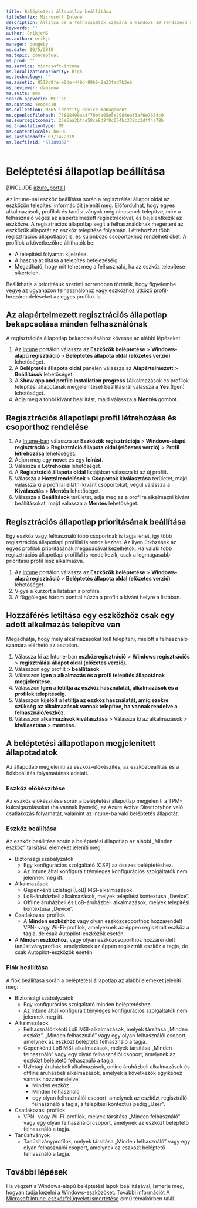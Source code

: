 ```yaml
---
title: Beléptetési állapotlap beállítása
titleSuffix: Microsoft Intune
description: Állítsa be a felhasználók számára a Windows 10 rendszerű üdvözlő oldal.
keywords: ''
author: ErikjeMS
ms.author: erikje
manager: dougeby
ms.date: 10/5/2018
ms.topic: conceptual
ms.prod: ''
ms.service: microsoft-intune
ms.localizationpriority: high
ms.technology: ''
ms.assetid: 8518d8fa-a0de-449d-89b6-8a33fad7b3eb
ms.reviewer: damionw
ms.suite: ems
search.appverid: MET150
ms.custom: seodec18
ms.collection: M365-identity-device-management
ms.openlocfilehash: 73808499aa4f70b4a05e5e7984eaf3af6e7654c9
ms.sourcegitcommit: 25e6aa3bfce58ce8d9f8c054bc338cc3dff4a78b
ms.translationtype: MT
ms.contentlocale: hu-HU
ms.lasthandoff: 03/14/2019
ms.locfileid: "57389337"
---
```

# <a name="set-up-an-enrollment-status-page"></a>Beléptetési állapotlap beállítása
 
[!INCLUDE [azure_portal](./includes/azure_portal.md)]
 
Az Intune-nal eszköz beállítása során a regisztrálási állapot oldal az eszközön telepítési információit jeleníti meg. Előfordulhat, hogy egyes alkalmazások, profilok és tanúsítványok még nincsenek telepítve, mire a felhasználó végez az alapértelmezett regisztrációval, és bejelentkezik az eszközre. A regisztrációs állapotlap segít a felhasználóknak megérteni az eszközük állapotát az eszköz telepítése folyamán. Létrehozhat több regisztrációs állapotlapot is, és különböző csoportokhoz rendelheti őket. A profilok a következőkre állíthatók be:
- A telepítési folyamat kijelzése.
- A használat tiltása a telepítés befejezéséig.
- Megadható, hogy mit tehet meg a felhasználó, ha az eszköz telepítése sikertelen.

Beállíthatja a prioritásuk szerinti sorrendben történik, hogy figyelembe vegye az ugyanazon felhasználóhoz vagy eszközhöz ütköző profil-hozzárendeléseket az egyes profilok is.

 
## <a name="turn-on-default-enrollment-status-page-for-all-users"></a>Az alapértelmezett regisztrációs állapotlap bekapcsolása minden felhasználónak

A regisztrációs állapotlap bekapcsolásához kövesse az alábbi lépéseket.
 
1. Az [Intune](https://aka.ms/intuneportal) portálon válassza az **Eszközök beléptetése** > **Windows-alapú regisztráció** > **Beléptetés állapota oldal (előzetes verzió)** lehetőséget.
2. A **Beléptetés állapota oldal** panelen válassza az **Alapértelmezett** > **Beállítások** lehetőséget.
3. A **Show app and profile installation progress** (Alkalmazások és profilok telepítési állapotának megjelenítése) beállításnál válassza a **Yes** (Igen) lehetőséget.
4. Adja meg a többi kívánt beállítást, majd válassza a **Mentés** gombot.

## <a name="create-enrollment-status-page-profile-and-assign-to-a-group"></a>Regisztrációs állapotlapi profil létrehozása és csoporthoz rendelése

1. Az [Intune-ban](https://aka.ms/intuneportal) válassza az **Eszközök regisztrációja** > **Windows-alapú regisztráció** > **Regisztráció állapota oldal (előzetes verzió)** > **Profil létrehozása** lehetőséget.
2. Adjon meg egy **nevet** és egy **leírást**.
3. Válassza a **Létrehozás** lehetőséget.
4. A **Regisztráció állapota oldal** listájában válassza ki az új profilt.
5. Válassza a **Hozzárendelések** > **Csoportok kiválasztása** területet, majd válassza ki a profillal ellátni kívánt csoportokat, végül válassza a **Kiválasztás** > **Mentés** lehetőséget.
6. Válassza a **Beállítások** területet, adja meg az a profilra alkalmazni kívánt beállításokat, majd válassza a **Mentés** lehetőséget.

## <a name="set-the-enrollment-status-page-priority"></a>Regisztrációs állapotlap prioritásának beállítása

Egy eszköz vagy felhasználó több csoportnak is tagja lehet, így több regisztrációs állapotlapi profillal is rendelkezhet. Az ilyen ütközések az egyes profilok prioritásának megadásával kezelhetők. Ha valaki több regisztrációs állapotlapi profillal is rendelkezik, csak a legmagasabb prioritású profil lesz alkalmazva.

1. Az [Intune](https://aka.ms/intuneportal) portálon válassza az **Eszközök beléptetése** > **Windows-alapú regisztráció** > **Beléptetés állapota oldal (előzetes verzió)** lehetőséget.
2. Vigye a kurzort a listában a profilra.
3. A függőleges három ponttal húzza a profilt a kívánt helyre a listában.

## <a name="block-access-to-a-device-until-a-specific-application-is-installed"></a>Hozzáférés letiltása egy eszközhöz csak egy adott alkalmazás telepítve van

Megadhatja, hogy mely alkalmazásokat kell telepíteni, mielőtt a felhasználó számára elérhető az asztalon.

1. Válassza ki az Intune-ban **eszközregisztráció** > **Windows regisztrációs** > **regisztrálási állapot oldal (előzetes verzió)**.
2. Válasszon egy profilt > **beállítások**.
3. Válasszon **Igen** a **alkalmazás és a profil telepítés állapotának megjelenítése**.
4. Válasszon **Igen** a **letiltja az eszköz használatát, alkalmazások és a profilok telepítéséig**.
5. Válasszon **kijelölt** a **letiltja az eszköz használatát, amíg ezekre szükség az alkalmazások vannak telepítve, ha vannak rendelve a felhasználó/eszköz**.
 6. Válasszon **alkalmazások kiválasztása** > Válassza ki az alkalmazások > **kiválasztása** > **mentése**.

## <a name="enrollment-status-page-tracking-information"></a>A beléptetési állapotlapon megjelenített állapotadatok

Az állapotlap megjeleníti az eszköz-előkészítés, az eszközbeállítás és a fiókbeállítás folyamatának adatait.

### <a name="device-preparation"></a>Eszköz előkészítése

Az eszköz előkészítése során a beléptetési állapotlap megjeleníti a TPM-kulcsigazolásokat (ha vannak ilyenek), az Azure Active Directoryhoz való csatlakozás folyamatát, valamint az Intune-ba való beléptetés állapotát.

### <a name="device-setup"></a>Eszköz beállítása

Az eszköz beállítása során a beléptetési állapotlap az alábbi „Minden eszköz” társítású elemeket jeleníti meg:
- Biztonsági szabályzatok
    - Egy konfigurációs szolgáltató (CSP) az összes beléptetéshez.
    - Az Intune által konfigurált tényleges konfigurációs szolgáltatók nem jelennek meg itt.
- Alkalmazások
    - Gépenkénti üzletági (LoB) MSI-alkalmazások.
    - LoB-áruházbeli alkalmazások, melyek telepítési kontextusa „Device”.
    - Offline áruházbeli és LoB-áruházbeli alkalmazások, melyek telepítési kontextusa „Device”.
- Csatlakozási profilok
    - A **Minden eszközhöz** vagy olyan eszközcsoporthoz hozzárendelt VPN- vagy Wi-Fi-profilok, amelyeknek az éppen regisztrált eszköz a tagja, de csak Autopilot-eszközök esetén
- A **Minden eszközhöz**, vagy olyan eszközcsoporthoz hozzárendelt tanúsítványprofilok, amelyeknek az éppen regisztrált eszköz a tagja, de csak Autopilot-eszközök esetén

### <a name="account-setup"></a>Fiók beállítása
A fiók beállítása során a beléptetési állapotlap az alábbi elemeket jeleníti meg:
- Biztonsági szabályzatok
    - Egy konfigurációs szolgáltató minden beléptetéshez.
    - Az Intune által konfigurált tényleges konfigurációs szolgáltatók nem jelennek meg itt.
- Alkalmazások
    - Felhasználónkénti LoB MSI-alkalmazások, melyek társítása „Minden eszköz”, „Minden felhasználó” vagy egy olyan felhasználói csoport, amelynek az eszközt beléptető felhasználó a tagja.
    - Gépenkénti LoB MSI-alkalmazások, melyek társítása „Minden felhasználó” vagy egy olyan felhasználói csoport, amelynek az eszközt beléptető felhasználó a tagja.
    - Üzletági áruházbeli alkalmazások, online áruházbeli alkalmazások és offline áruházbeli alkalmazások, amelyek a következők egyikéhez vannak hozzárendelve:
        - Minden eszköz
        - Minden felhasználó
        - egy olyan felhasználói csoport, amelynek az eszközt regisztráló felhasználó a tagja, a telepítési kontextus pedig „User”.
- Csatlakozási profilok
    - VPN- vagy Wi-Fi-profilok, melyek társítása „Minden felhasználó” vagy egy olyan felhasználói csoport, amelynek az eszközt beléptető felhasználó a tagja.
- Tanúsítványok
    - Tanúsítványprofilok, melyek társítása „Minden felhasználó” vagy egy olyan felhasználói csoport, amelynek az eszközt beléptető felhasználó a tagja.

## <a name="next-steps"></a>További lépések
Ha végzett a Windows-alapú beléptetési lapok beállításával, ismerje meg, hogyan tudja kezelni a Windows-eszközöket. További információt [A Microsoft Intune-eszközfelügyelet ismertetése](https://docs.microsoft.com/intune/device-management) című témakörben talál.
